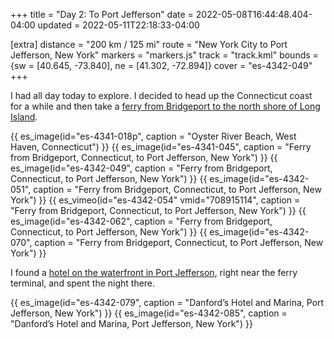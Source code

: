 +++
title = "Day 2: To Port Jefferson"
date = 2022-05-08T16:44:48.404-04:00
updated = 2022-05-11T22:18:33-04:00

[extra]
distance = "200 km / 125 mi"
route = "New York City to Port Jefferson, New York"
markers = "markers.js"
track = "track.kml"
bounds = {sw = [40.645, -73.840], ne = [41.302, -72.894]}
cover = "es-4342-049"
+++

I had all day today to explore. I decided to head up the Connecticut coast for a while and then take a [ferry from Bridgeport to the north shore of Long Island](https://www.88844ferry.com).

<!-- more -->

{{ es_image(id="es-4341-018p", caption = "Oyster River Beach, West Haven, Connecticut") }}
{{ es_image(id="es-4341-045", caption = "Ferry from Bridgeport, Connecticut, to Port Jefferson, New York") }}
{{ es_image(id="es-4342-049", caption = "Ferry from Bridgeport, Connecticut, to Port Jefferson, New York") }}
{{ es_image(id="es-4342-051", caption = "Ferry from Bridgeport, Connecticut, to Port Jefferson, New York") }}
{{ es_vimeo(id="es-4342-054" vmid="708915114", caption = "Ferry from Bridgeport, Connecticut, to Port Jefferson, New York") }}
{{ es_image(id="es-4342-062", caption = "Ferry from Bridgeport, Connecticut, to Port Jefferson, New York") }}
{{ es_image(id="es-4342-070", caption = "Ferry from Bridgeport, Connecticut, to Port Jefferson, New York") }}

I found a [hotel on the waterfront in Port Jefferson](https://www.danfords.com), right near the ferry terminal, and spent the night there.

{{ es_image(id="es-4342-079", caption = "Danford’s Hotel and Marina, Port Jefferson, New York") }}
{{ es_image(id="es-4342-085", caption = "Danford’s Hotel and Marina, Port Jefferson, New York") }}
